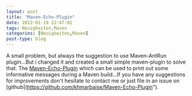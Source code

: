 ```yaml
---
layout: post
title: "Maven-Echo-Plugin"
date: 2012-01-19 22:47:01
tags: Neuigkeiten,Maven
categories: [Neuigkeiten,Maven]
post-type: blog
---
```

A small problem, but always the suggestion to use Maven-AntRun plugin...But i changed it and created a small simple 
maven-plugin to solve that. The [Maven-Echo-Plugin](http://khmarbaise.github.io/Maven-Echo-Plugin/) which can be used 
to print out some informative messages during a Maven build...If you have any suggestions for improvements 
don't hesitate to contact me or just file in an issue on [github|(https://github.com/khmarbaise/Maven-Echo-Plugin").
